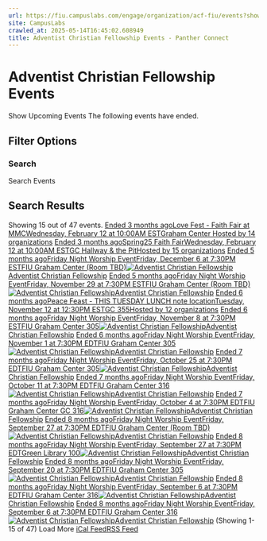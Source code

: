 ```yaml
---
url: https://fiu.campuslabs.com/engage/organization/acf-fiu/events?showpastevents=true
site: CampusLabs
crawled_at: 2025-05-14T16:45:02.608949
title: Adventist Christian Fellowship Events - Panther Connect
---
```


# Adventist Christian Fellowship Events
Show Upcoming Events
The following events have ended.
## Filter Options
### Search
Search Events
## Search Results
Showing 15 out of 47 events.
[ Ended 3 months agoLove Fest - Faith Fair at MMCWednesday, February 12 at 10:00AM ESTGraham Center Hosted by 14 organizations](https://fiu.campuslabs.com/engage/event/10962656)
[ Ended 3 months agoSpring25 Faith FairWednesday, February 12 at 10:00AM ESTGC Hallway & the PitHosted by 15 organizations](https://fiu.campuslabs.com/engage/event/11021261)
[ Ended 5 months agoFriday Night Worship EventFriday, December 6 at 7:30PM ESTFIU Graham Center (Room TBD)![Adventist Christian Fellowship](https://se-images.campuslabs.com/clink/images/ee1d0510-6988-43a6-8df5-f9a847e74606570954b5-1fad-4319-a4ff-936062588475.png?preset=small-sq)Adventist Christian Fellowship](https://fiu.campuslabs.com/engage/event/10281173)
[ Ended 5 months agoFriday Night Worship EventFriday, November 29 at 7:30PM ESTFIU Graham Center (Room TBD)![Adventist Christian Fellowship](https://se-images.campuslabs.com/clink/images/ee1d0510-6988-43a6-8df5-f9a847e74606570954b5-1fad-4319-a4ff-936062588475.png?preset=small-sq)Adventist Christian Fellowship](https://fiu.campuslabs.com/engage/event/10281171)
[ Ended 6 months agoPeace Feast - THIS TUESDAY LUNCH note locationTuesday, November 12 at 12:30PM ESTGC 355Hosted by 12 organizations](https://fiu.campuslabs.com/engage/event/10619345)
[ Ended 6 months agoFriday Night Worship EventFriday, November 8 at 7:30PM ESTFIU Graham Center 305![Adventist Christian Fellowship](https://se-images.campuslabs.com/clink/images/ee1d0510-6988-43a6-8df5-f9a847e74606570954b5-1fad-4319-a4ff-936062588475.png?preset=small-sq)Adventist Christian Fellowship](https://fiu.campuslabs.com/engage/event/10281170)
[ Ended 6 months agoFriday Night Worship EventFriday, November 1 at 7:30PM EDTFIU Graham Center 305![Adventist Christian Fellowship](https://se-images.campuslabs.com/clink/images/ee1d0510-6988-43a6-8df5-f9a847e74606570954b5-1fad-4319-a4ff-936062588475.png?preset=small-sq)Adventist Christian Fellowship](https://fiu.campuslabs.com/engage/event/10281169)
[ Ended 7 months agoFriday Night Worship EventFriday, October 25 at 7:30PM EDTFIU Graham Center 305![Adventist Christian Fellowship](https://se-images.campuslabs.com/clink/images/ee1d0510-6988-43a6-8df5-f9a847e74606570954b5-1fad-4319-a4ff-936062588475.png?preset=small-sq)Adventist Christian Fellowship](https://fiu.campuslabs.com/engage/event/10281168)
[ Ended 7 months agoFriday Night Worship EventFriday, October 11 at 7:30PM EDTFIU Graham Center 316![Adventist Christian Fellowship](https://se-images.campuslabs.com/clink/images/ee1d0510-6988-43a6-8df5-f9a847e74606570954b5-1fad-4319-a4ff-936062588475.png?preset=small-sq)Adventist Christian Fellowship](https://fiu.campuslabs.com/engage/event/10281167)
[ Ended 7 months agoFriday Night Worship EventFriday, October 4 at 7:30PM EDTFIU Graham Center GC 316![Adventist Christian Fellowship](https://se-images.campuslabs.com/clink/images/ee1d0510-6988-43a6-8df5-f9a847e74606570954b5-1fad-4319-a4ff-936062588475.png?preset=small-sq)Adventist Christian Fellowship](https://fiu.campuslabs.com/engage/event/10281175)
[ Ended 8 months agoFriday Night Worship EventFriday, September 27 at 7:30PM EDTFIU Graham Center (Room TBD)![Adventist Christian Fellowship](https://se-images.campuslabs.com/clink/images/ee1d0510-6988-43a6-8df5-f9a847e74606570954b5-1fad-4319-a4ff-936062588475.png?preset=small-sq)Adventist Christian Fellowship](https://fiu.campuslabs.com/engage/event/10281174)
[ Ended 8 months agoFriday Night Worship EventFriday, September 27 at 7:30PM EDTGreen Library 100![Adventist Christian Fellowship](https://se-images.campuslabs.com/clink/images/ee1d0510-6988-43a6-8df5-f9a847e74606570954b5-1fad-4319-a4ff-936062588475.png?preset=small-sq)Adventist Christian Fellowship](https://fiu.campuslabs.com/engage/event/10533933)
[ Ended 8 months agoFriday Night Worship EventFriday, September 20 at 7:30PM EDTFIU Graham Center 305![Adventist Christian Fellowship](https://se-images.campuslabs.com/clink/images/ee1d0510-6988-43a6-8df5-f9a847e74606570954b5-1fad-4319-a4ff-936062588475.png?preset=small-sq)Adventist Christian Fellowship](https://fiu.campuslabs.com/engage/event/10281166)
[ Ended 8 months agoFriday Night Worship EventFriday, September 6 at 7:30PM EDTFIU Graham Center 316![Adventist Christian Fellowship](https://se-images.campuslabs.com/clink/images/ee1d0510-6988-43a6-8df5-f9a847e74606570954b5-1fad-4319-a4ff-936062588475.png?preset=small-sq)Adventist Christian Fellowship](https://fiu.campuslabs.com/engage/event/10368940)
[ Ended 8 months agoFriday Night Worship EventFriday, September 6 at 7:30PM EDTFIU Graham Center 316![Adventist Christian Fellowship](https://se-images.campuslabs.com/clink/images/ee1d0510-6988-43a6-8df5-f9a847e74606570954b5-1fad-4319-a4ff-936062588475.png?preset=small-sq)Adventist Christian Fellowship](https://fiu.campuslabs.com/engage/event/10281165)
(Showing 1-15 of 47) 
Load More
[iCal Feed](https://fiu.campuslabs.com/engage/organization/acf-fiu/events.ics)[RSS Feed](https://fiu.campuslabs.com/engage/organization/acf-fiu/events.rss)
